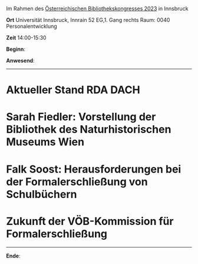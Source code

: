 Im Rahmen des [Österreichischen Bibliothekskongresses 2023](http://www.bibliothekskongress.at) in Innsbruck

**Ort** Universität Innsbruck, Innrain 52 EG,1. Gang rechts Raum: 0040 Personalentwicklung

**Zeit** 14:00-15:30

**Beginn**: 

**Anwesend**:

---

# Aktueller Stand RDA DACH

# Sarah Fiedler: Vorstellung der Bibliothek des Naturhistorischen Museums Wien

# Falk Soost: Herausforderungen bei der Formalerschließung von Schulbüchern

# Zukunft der VÖB-Kommission für Formalerschließung

---

**Ende**: 
